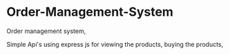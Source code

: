 # Order-Management-System
Order management system,

Simple Api's using express js for viewing the products, buying the products,
